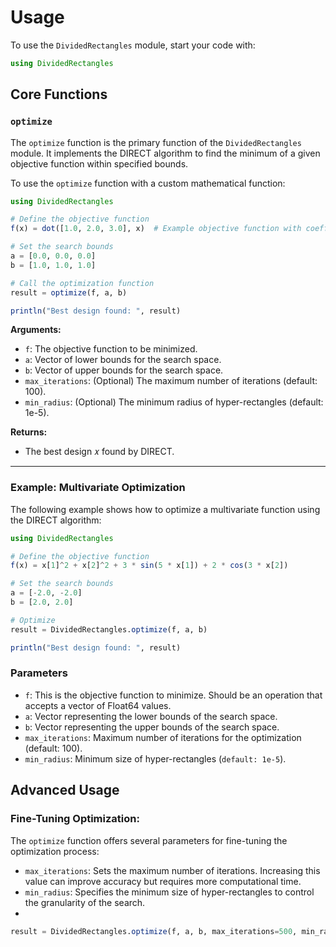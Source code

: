 # Usage
 
To use the `DividedRectangles` module, start your code with:

```julia
using DividedRectangles
```
## Core Functions

### `optimize`
The `optimize` function is the primary function of the `DividedRectangles` module. It implements the DIRECT algorithm to find the minimum of a given objective function within specified bounds.

To use the `optimize` function with a custom mathematical function:

```julia
using DividedRectangles

# Define the objective function
f(x) = dot([1.0, 2.0, 3.0], x)  # Example objective function with coefficients

# Set the search bounds
a = [0.0, 0.0, 0.0]
b = [1.0, 1.0, 1.0]

# Call the optimization function
result = optimize(f, a, b)

println("Best design found: ", result)

```

**Arguments:**
- `f`: The objective function to be minimized.
- `a`: Vector of lower bounds for the search space.
- `b`: Vector of upper bounds for the search space.
- `max_iterations`: (Optional) The maximum number of iterations (default: 100).
- `min_radius`: (Optional) The minimum radius of hyper-rectangles (default: 1e-5).

**Returns:** 
- The best design 𝑥 found by DIRECT.
---

### Example: Multivariate Optimization

The following example shows how to optimize a multivariate function using the DIRECT algorithm:

```julia
using DividedRectangles

# Define the objective function
f(x) = x[1]^2 + x[2]^2 + 3 * sin(5 * x[1]) + 2 * cos(3 * x[2])

# Set the search bounds
a = [-2.0, -2.0]
b = [2.0, 2.0]

# Optimize
result = DividedRectangles.optimize(f, a, b)

println("Best design found: ", result)
```

### Parameters
- `f`: This is the objective function to minimize. Should be an operation that accepts a vector of Float64 values.
- `a`: Vector representing the lower bounds of the search space.
- `b`: Vector representing the upper bounds of the search space.
- `max_iterations`:  Maximum number of iterations for the optimization (default: 100).
- `min_radius`: Minimum size of hyper-rectangles (`default: 1e-5`).

## Advanced Usage
### Fine-Tuning Optimization:
The `optimize` function offers several parameters for fine-tuning the optimization process:

- `max_iterations`: Sets the maximum number of iterations. Increasing this value can improve accuracy but requires more computational time.
- `min_radius`: Specifies the minimum size of hyper-rectangles to control the granularity of the search.
- 
```julia
result = DividedRectangles.optimize(f, a, b, max_iterations=500, min_radius=1e-6)
```
